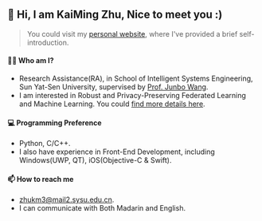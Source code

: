 ## 👋 Hi, I am KaiMing Zhu, Nice to meet you :)
> You could visit my [personal website](https://kaimingzhu.github.io), where I've provided a brief self-introduction.

#### 👨‍🔬 Who am I?
- Research Assistance(RA), in School of Intelligent Systems Engineering, Sun Yat-Sen University, supervised by [Prof. Junbo Wang](https://ise.sysu.edu.cn/teacher/teacher02/1364591.htm).
- I am interested in Robust and Privacy-Preserving Federated Learning and Machine Learning. You could [find more details here](https://www.researchgate.net/profile/Kaiming-Zhu).

#### 💻 Programming Preference
- Python, C/C++.
- I also have experience in Front-End Development, including Windows(UWP, QT), iOS(Objective-C & Swift).

#### 📫 How to reach me
- [zhukm3@mail2.sysu.edu.cn](mailto:zhukm3@mail2.sysu.edu.cn).
- I can communicate with Both Madarin and English.
